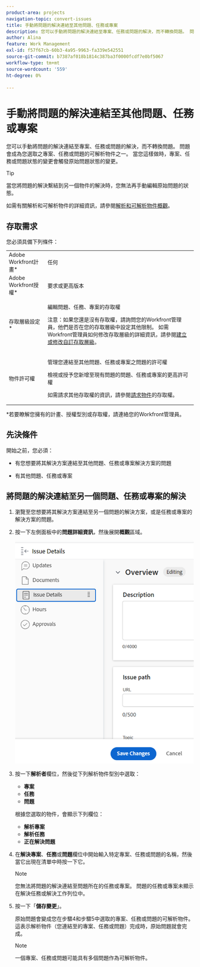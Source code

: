 ```yaml
---
product-area: projects
navigation-topic: convert-issues
title: 手動將問題的解決連結至其他問題、任務或專案
description: 您可以手動將問題的解決連結至專案、任務或問題的解決，而不轉換問題。 問題會成為您選取之專案、任務或問題的可解析物件之一。 當您這樣做時，專案、任務或問題狀態的變更會觸發原始問題狀態的變更。
author: Alina
feature: Work Management
exl-id: f57f67cb-60b3-4a95-9963-fa339e542551
source-git-commit: b7387af018b1814c387ba3f0000fcdf7e0bf5067
workflow-type: tm+mt
source-wordcount: '559'
ht-degree: 0%

---
```


# 手動將問題的解決連結至其他問題、任務或專案

您可以手動將問題的解決連結至專案、任務或問題的解決，而不轉換問題。 問題會成為您選取之專案、任務或問題的可解析物件之一。 當您這樣做時，專案、任務或問題狀態的變更會觸發原始問題狀態的變更。

>[!TIP]
>
>當您將問題的解決繫結到另一個物件的解決時，您無法再手動編輯原始問題的狀態。

如需有關解析和可解析物件的詳細資訊，請參閱[解析和可解析物件概觀](../../../manage-work/issues/convert-issues/resolving-and-resolvable-objects.md)。

## 存取需求

您必須具備下列條件：

<table style="table-layout:auto"> 
 <col> 
 <col> 
 <tbody> 
  <tr> 
   <td role="rowheader">Adobe Workfront計畫*</td> 
   <td> <p>任何 </p> </td> 
  </tr> 
  <tr> 
   <td role="rowheader">Adobe Workfront授權*</td> 
   <td> <p>要求或更高版本</p> </td> 
  </tr> 
  <tr> 
   <td role="rowheader">存取層級設定*</td> 
   <td> <p>編輯問題、任務、專案的存取權</p> <p>注意：如果您還是沒有存取權，請詢問您的Workfront管理員，他們是否在您的存取層級中設定其他限制。 如需Workfront管理員如何修改存取層級的詳細資訊，請參閱<a href="../../../administration-and-setup/add-users/configure-and-grant-access/create-modify-access-levels.md" class="MCXref xref">建立或修改自訂存取層級</a>。</p> </td> 
  </tr> 
  <tr> 
   <td role="rowheader">物件許可權</td> 
   <td> <p>管理您連結至其他問題、任務或專案之問題的許可權</p> <p>檢視或授予您新增至現有問題的問題、任務或專案的更高許可權</p> <p>如需請求其他存取權的資訊，請參閱<a href="../../../workfront-basics/grant-and-request-access-to-objects/request-access.md" class="MCXref xref">請求物件</a>的存取權。</p> </td> 
  </tr> 
 </tbody> 
</table>

&#42;若要瞭解您擁有的計畫、授權型別或存取權，請連絡您的Workfront管理員。

## 先決條件

開始之前，您必須：

* 有您想要將其解決方案連結至其他問題、任務或專案解決方案的問題

* 有其他問題、任務或專案

## 將問題的解決連結至另一個問題、任務或專案的解決

1. 瀏覽至您想要將其解決方案連結至另一個問題的解決方案，或是任務或專案的解決方案的問題。
1. 按一下左側面板中的&#x200B;**問題詳細資訊**，然後展開&#x200B;**概觀**&#x200B;區域。

   ![問題詳細資訊圖示](assets/qs-issue-details-icon-expanded-with-overview-section-350x462.png)

1. 按一下&#x200B;**解析者**&#x200B;欄位，然後從下列解析物件型別中選取：

   * **專案**
   * **任務**
   * **問題**

   根據您選取的物件，會顯示下列欄位：

   * **解析專案**
   * **解析任務**
   * **正在解決問題**

1. 在&#x200B;**解決專案**、**任務**&#x200B;或&#x200B;**問題**&#x200B;欄位中開始輸入特定專案、任務或問題的名稱，然後當它出現在清單中時按一下它。

   >[!NOTE]
   >
   >您無法將問題的解決連結至問題所在的任務或專案。 問題的任務或專案未顯示在解決任務或解決工作列位中。


1. 按一下「**儲存變更**」。

   原始問題會變成您在步驟4和步驟5中選取的專案、任務或問題的可解析物件。 這表示解析物件（您連結至的專案、任務或問題）完成時，原始問題就會完成。

   >[!NOTE]
   >
   >一個專案、任務或問題可能具有多個問題作為可解析物件。
